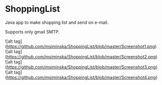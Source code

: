 # ShoppingList
Java app to make shopping list and send on e-mail.

Supports only gmail SMTP.

![alt tag] (https://github.com/msiminska/ShoppingList/blob/master/Screenshot1.png)
![alt tag] (https://github.com/msiminska/ShoppingList/blob/master/Screenshot2.png)
![alt tag] (https://github.com/msiminska/ShoppingList/blob/master/Screenshot3.png)
![alt tag] (https://github.com/msiminska/ShoppingList/blob/master/Screenshot4.png)

